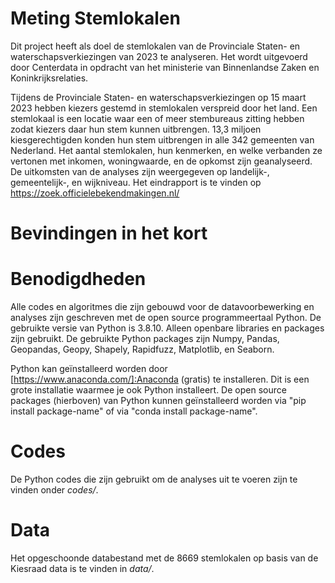 # Meting Stemlokalen
Dit project heeft als doel de stemlokalen van de Provinciale Staten- en waterschapsverkiezingen van 2023 te analyseren. Het wordt uitgevoerd door Centerdata in opdracht van het ministerie van Binnenlandse Zaken en Koninkrijksrelaties.

Tijdens de Provinciale Staten- en waterschapsverkiezingen op 15 maart 2023 hebben kiezers gestemd in stemlokalen verspreid door het land. Een stemlokaal is een locatie waar een of meer stembureaus zitting hebben zodat kiezers daar hun stem kunnen uitbrengen. 13,3 miljoen kiesgerechtigden konden hun stem uitbrengen in alle 342 gemeenten van Nederland. Het aantal stemlokalen, hun kenmerken, en welke verbanden ze vertonen met inkomen, woningwaarde, en de opkomst zijn geanalyseerd. De uitkomsten van de analyses zijn weergegeven op landelijk-, gemeentelijk-, en wijkniveau. Het eindrapport is te vinden op https://zoek.officielebekendmakingen.nl/

# Bevindingen in het kort

# Benodigdheden
Alle codes en algoritmes die zijn gebouwd voor de datavoorbewerking en analyses zijn geschreven met de open source programmeertaal Python. De gebruikte versie van Python is 3.8.10. Alleen openbare libraries en packages zijn gebruikt. De gebruikte Python packages zijn Numpy, Pandas, Geopandas, Geopy, Shapely, Rapidfuzz, Matplotlib, en Seaborn.

Python kan geïnstalleerd worden door [https://www.anaconda.com/]:Anaconda (gratis) te installeren. Dit is een grote installatie waarmee je ook Python installeert. De open source packages (hierboven) van Python kunnen geïnstalleerd worden via "pip install package-name" of via "conda install package-name".

# Codes
De Python codes die zijn gebruikt om de analyses uit te voeren zijn te vinden onder *codes/*.

# Data
Het opgeschoonde databestand met de 8669 stemlokalen op basis van de Kiesraad data is te vinden in *data/*.

